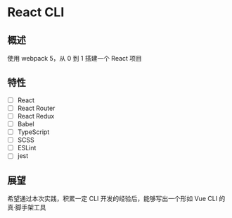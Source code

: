 # React CLI

## 概述

使用 webpack 5，从 0 到 1 搭建一个 React 项目

## 特性

- [ ] React
- [ ] React Router
- [ ] React Redux
- [ ] Babel
- [ ] TypeScript
- [ ] SCSS
- [ ] ESLint
- [ ] jest

## 展望

希望通过本次实践，积累一定 CLI 开发的经验后，能够写出一个形如 Vue CLI 的真·脚手架工具
